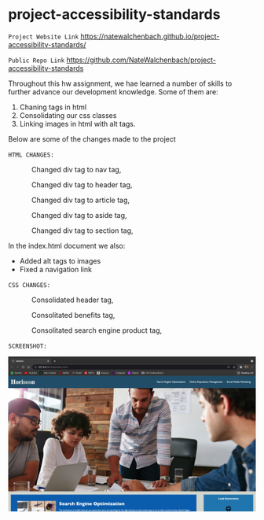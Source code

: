 # project-accessibility-standards

`Project Website Link`
https://natewalchenbach.github.io/project-accessibility-standards/

`Public Repo Link`
https://github.com/NateWalchenbach/project-accessibility-standards

Throughout this hw assignment, we hae learned a number of skills to further advance our development knowledge. Some of them are:

1. Chaning tags in html
2. Consolidating our css classes
3. Linking images in html with alt tags.

Below are some of the changes made to the project

`HTML CHANGES:`

<ul>
<ol>Changed div tag to nav tag,</ol>
<ol>Changed div tag to header tag,</ol>
<ol>Changed div tag to article tag,</ol>
<ol>Changed div tag to aside tag,</ol>
<ol>Changed div tag to section tag,</ol>
</ul>

In the index.html document we also:

- Added alt tags to images
- Fixed a navigation link

`CSS CHANGES:`

<ul>
<ol>Consolidated header tag,</ol>
<ol>Consolitated benefits tag,</ol>
<ol>Consolitated search engine product tag,</ol>
</ul>

`SCREENSHOT:`

![image](https://github.com/NateWalchenbach/project-accessibility-standards/blob/main/Screenshot.jpg?raw=true)
